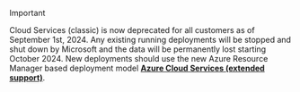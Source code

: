 > [!IMPORTANT]
> Cloud Services (classic) is now deprecated for all customers as of September 1st, 2024. Any existing running deployments will be stopped and shut down by Microsoft and the data will be permanently lost starting October 2024. New deployments should use the new Azure Resource Manager based deployment model **[Azure Cloud Services (extended support)](../../cloud-services-extended-support/overview.md)**. 
